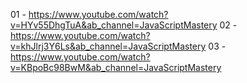 01 - https://www.youtube.com/watch?v=HYv55DhgTuA&ab_channel=JavaScriptMastery
02 - https://www.youtube.com/watch?v=khJlrj3Y6Ls&ab_channel=JavaScriptMastery
03 - https://www.youtube.com/watch?v=KBpoBc98BwM&ab_channel=JavaScriptMastery